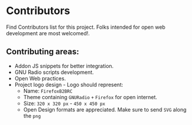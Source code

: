 # Contributors

Find Contributors list for this project. Folks intended for open web development are most welcomed!. 

## Contributing areas:
  * Addon JS snippets for better integration.
  * GNU Radio scripts development.
  * Open Web practices.
  * Project logo design - Logo should represent:
    - Name: `FirefoxB2BRC`
    - Theme containing `GNURadio` `+` `Firefox` for open internet.
    - Size: `320 x 320 px` - `450 x 450 px`
    - Open Design formats are appreciated. Make sure to send `SVG` along the `png` 
    
